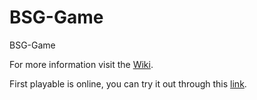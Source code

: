 BSG-Game
========

BSG-Game


For more information visit the [Wiki](https://github.com/Widar91/BSG-Game/wiki).


First playable is online, you can try it out through this [link](http://www.dirkguijt.nl/SeriousGames/FirstPlayable/FirstPlayable.html).
